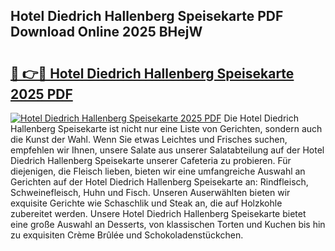 ## Hotel Diedrich Hallenberg Speisekarte PDF Download Online 2025 BHejW

# <h2><a href="http://gc7wdv.nevu.top/?p=Hotel+Diedrich+Hallenberg+Speisekarte">🔗 👉🔴 Hotel Diedrich Hallenberg Speisekarte 2025 PDF</a></h2>

[![Hotel Diedrich Hallenberg Speisekarte 2025 PDF](https://i.imgur.com/dBaPXMq.png)](http://gc7wdv.nevu.top/?p=Hotel+Diedrich+Hallenberg+Speisekarte)
Die Hotel Diedrich Hallenberg Speisekarte ist nicht nur eine Liste von Gerichten, sondern auch die Kunst der Wahl. Wenn Sie etwas Leichtes und Frisches suchen, empfehlen wir Ihnen, unsere Salate aus unserer Salatabteilung auf der Hotel Diedrich Hallenberg Speisekarte unserer Cafeteria zu probieren. Für diejenigen, die Fleisch lieben, bieten wir eine umfangreiche Auswahl an Gerichten auf der Hotel Diedrich Hallenberg Speisekarte an: Rindfleisch, Schweinefleisch, Huhn und Fisch. Unseren Auserwählten bieten wir exquisite Gerichte wie Schaschlik und Steak an, die auf Holzkohle zubereitet werden. Unsere Hotel Diedrich Hallenberg Speisekarte bietet eine große Auswahl an Desserts, von klassischen Torten und Kuchen bis hin zu exquisiten Crème Brûlée und Schokoladenstückchen.
